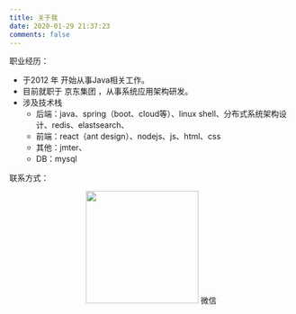 ```yaml
---
title: 关于我
date: 2020-01-29 21:37:23
comments: false
---
```

职业经历：
- 于2012 年 开始从事Java相关工作。
- 目前就职于 京东集团 ，从事系统应用架构研发。
- 涉及技术栈
  - 后端：java、spring（boot、cloud等）、linux shell、分布式系统架构设计、redis、elastsearch、
  - 前端：react（ant design）、nodejs、js、html、css
  - 其他：jmter、
  - DB：mysql
  
联系方式：

<!--![](../images/about/wx-qr.jpeg)-->
<center>
<img src="/images/about/wx-qr.jpeg" width="200px" height="200px" />
微信
</center>

